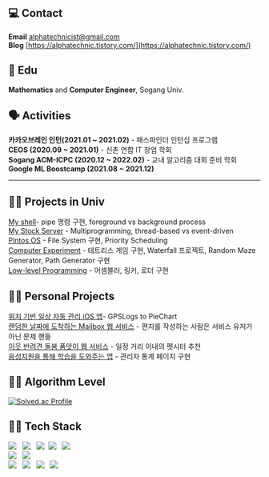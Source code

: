 ## 💻 Contact
**Email** alphatechnicist@gmail.com<br>
**Blog** [https://alphatechnic.tistory.com/](https://alphatechnic.tistory.com/)

## 🏫 Edu
**Mathematics** and **Computer Engineer**, Sogang Univ.

## 🗣 Activities

**카카오브레인 인턴(2021.01 ~ 2021.02)** - 패스파인더 인턴십 프로그램<br>**CEOS (2020.09 ~ 2021.01)** - 신촌 연합 IT 창업 학회<br>**Sogang ACM-ICPC (2020.12 ~ 2022.02)** - 교내 알고리즘 대회 준비 학회<br>**Google ML Boostcamp (2021.08 ~ 2021.12)**

--------------------------------------------------------------------------------
## 🧑‍💻 Projects in Univ

[My shell](https://github.com/AlphaTechnic/2021-1_system_programming_proj/tree/master/sp_proj4)- pipe 명령 구현, foreground vs background process<br>[My Stock Server](https://github.com/AlphaTechnic/2021-1_system_programming_proj/tree/master/sp_proj5) - Multiprogramming, thread-based vs event-driven<br>[Pintos OS](https://github.com/AlphaTechnic/2021-2_OS_Pintos_proj) - File System 구현, Priority Scheduling<br>[Computer Experiment](https://github.com/AlphaTechnic/2020-2_computer_experiment_1) - 테트리스 게임 구현, Waterfall 프로젝트, Random Maze Generator, Path Generator 구현<br>[Low-level Programming](https://github.com/AlphaTechnic/2021-1_system_programming_proj) - 어셈블러, 링커, 로더 구현

## 🧑‍💻 Personal Projects

[위치 기반 일상 자동 관리 iOS 앱](https://github.com/neo-wolley/wolley-deploy)- GPSLogs to PieChart<br>[랜덤한 날짜에 도착하는 Mailbox 웹 서비스](https://github.com/POPPY-MAIL) - 편지를 작성하는 사람은 서비스 유저가 아닌 문제 핸들<br>[이웃 반려견 돌봄 품앗이 웹 서비스](https://github.com/AlphaTechnic/poppy_project_mvp_backend) - 일정 거리 이내의 펫시터 추천<br>[음성지원을 통해 학습을 도와주는 앱](https://github.com/voicequizlet) - 관리자 통계 페이지 구현<br>


## 🧑‍💻 Algorithm Level
[![Solved.ac Profile](http://mazassumnida.wtf/api/generate_badge?boj=AlphaTechnic)](https://solved.ac/AlphaTechnic)


## 🧑‍💻 Tech Stack

<p align="left">
  <img src="https://img.shields.io/badge/C-A8B9CC?style=flat-square&logo=C&logoColor=white"/></a> &nbsp 
  <img src="https://img.shields.io/badge/c++-00599C?style=flat-square&logo=c%2B%2B&logoColor=white"/></a> &nbsp
  <img src="https://img.shields.io/badge/Python-3766AB?style=flat-square&logo=Python&logoColor=white"/></a>&nbsp
  <img src="https://img.shields.io/badge/Java-007396?style=flat-square&logo=Java&logoColor=white"/></a> &nbsp
  <img src="https://img.shields.io/badge/Django-092E20?style=flat-square&logo=Django&logoColor=white"/></a>&nbsp <br> 
  <img src="https://img.shields.io/badge/MongoDB-47A248?style=flat-square&logo=MongoDB&logoColor=white"/></a> &nbsp 
  <img src="https://img.shields.io/badge/MySQL-4479A1?style=flat-square&logo=MySQL&logoColor=white"/></a> &nbsp <br>
  <img src="https://img.shields.io/badge/Amazon AWS-232F3E?style=flat-square&logo=Amazon%20AWS&logoColor=white"/></a> &nbsp
  <img src="https://img.shields.io/badge/GoogleCloud-%234285F4.svg?style=flat-square&logo=google-cloud&logoColor=white"/></a> &nbsp
  <img src="https://img.shields.io/badge/docker-%230db7ed.svg?style=flat-square&logo=docker&logoColor=white"/></a> &nbsp
  <img src="https://img.shields.io/badge/jenkins-%232C5263.svg?style=flat-square&logo=jenkins&logoColor=white"/></a> &nbsp
</p>
